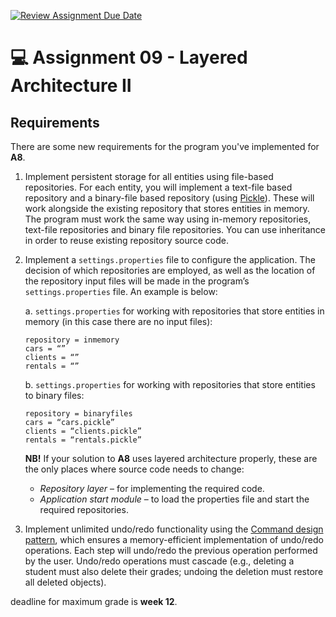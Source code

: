[![Review Assignment Due Date](https://classroom.github.com/assets/deadline-readme-button-24ddc0f5d75046c5622901739e7c5dd533143b0c8e959d652212380cedb1ea36.svg)](https://classroom.github.com/a/CVNLGhTl)
# 💻 Assignment 09 - Layered Architecture II
## Requirements
There are some new requirements for the program you've implemented for **A8**. 

1. Implement persistent storage for all entities using file-based repositories. For each entity, you will implement a text-file based repository and a binary-file based repository (using [Pickle](https://docs.python.org/3/library/pickle.html)). These will work alongside the existing repository that stores entities in memory. The program must work the same way using in-memory repositories, text-file repositories and binary file repositories. You can use inheritance in order to reuse existing repository source code.
2. Implement a `settings.properties` file to configure the application. The decision of which repositories are employed, as well as the location of the repository input files will be made in the program’s `settings.properties` file. An example is below:

    a. `settings.properties` for working with repositories that store entities in memory (in this case there are no input files):
    ```
    repository = inmemory
    cars = “”
    clients = “”
    rentals = “”
    ```
    b. `settings.properties` for working with repositories that store entities to binary files:
    ```
    repository = binaryfiles
    cars = “cars.pickle”
    clients = “clients.pickle”
    rentals = “rentals.pickle”
    ```
    
    **NB!** If your solution to **A8** uses layered architecture properly, these are the only places where source code needs to change:
    - *Repository layer* – for implementing the required code.
    - *Application start module* – to load the properties file and start the required repositories.

3. Implement unlimited undo/redo functionality using the [Command design pattern](https://refactoring.guru/design-patterns/command), which ensures a memory-efficient implementation of undo/redo operations. Each step will undo/redo the previous operation performed by the user. Undo/redo operations must cascade (e.g., deleting a student must also delete their grades; undoing the deletion must restore all deleted objects).

deadline for maximum grade is **week 12**.
